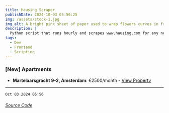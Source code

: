 ```yaml
---
title: Hausing Scraper
publishDate: 2024-10-03 05:56:25
img: /assets/stock-1.jpg
img_alt: A bright pink sheet of paper used to wrap flowers curves in front of rich blue background
description: |
  Python script that runs hourly and scrapes www.hausing.com for any new properties.
tags:
  - Dev
  - Frontend
  - Scripting
---
```


### [New] Apartments
- **Martelaarsgracht 9-2, Amsterdam**: €2500/month - [View Property](https://www.hausing.com/properties-for-rent-amsterdam/martelaarsgracht-9-2-amsterdam)
---
`Oct 03 2024 05:56`
###### [Source Code](https://github.com/celestegambardella/hausing-scraper)
